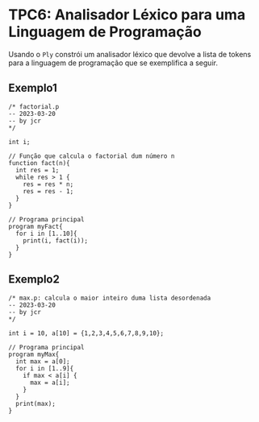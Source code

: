 # TPC6: Analisador Léxico para uma Linguagem de Programação

Usando o `Ply` constrói um analisador léxico que devolve a lista de tokens para a linguagem de programação que se exemplifica a seguir.

## Exemplo1

```
/* factorial.p
-- 2023-03-20 
-- by jcr
*/

int i;

// Função que calcula o factorial dum número n
function fact(n){
  int res = 1;
  while res > 1 {
    res = res * n;
    res = res - 1;
  }
}

// Programa principal
program myFact{
  for i in [1..10]{
    print(i, fact(i));
  }
}

``` 

## Exemplo2

```
/* max.p: calcula o maior inteiro duma lista desordenada
-- 2023-03-20 
-- by jcr
*/

int i = 10, a[10] = {1,2,3,4,5,6,7,8,9,10};

// Programa principal
program myMax{
  int max = a[0];
  for i in [1..9]{
    if max < a[i] {
      max = a[i];
    }
  }
  print(max);
}

``` 